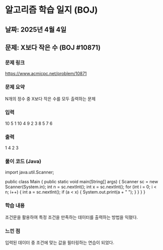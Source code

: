 # 알고리즘 학습 일지 (BOJ)

##  날짜: 2025년 4월 4일
## 문제: X보다 작은 수 (BOJ #10871)
### 문제 링크
 https://www.acmicpc.net/problem/10871
### 문제 요약
N개의 정수 중 X보다 작은 수를 모두 출력하는 문제
### 입력
10 5
1 10 4 9 2 3 8 5 7 6

### 출력
1 4 2 3

### 풀이 코드 (Java)
import java.util.Scanner;

public class Main {
    public static void main(String[] args) {
        Scanner sc = new Scanner(System.in);
        int n = sc.nextInt();
        int x = sc.nextInt();
        for (int i = 0; i < n; i++) {
            int a = sc.nextInt();
            if (a < x) {
                System.out.print(a + " ");
            }
        }
    }
}

###  학습 내용
조건문을 활용하여 특정 조건을 만족하는 데이터를 출력하는 방법을 익혔다.

### 느낀 점
입력된 데이터 중 조건에 맞는 값을 필터링하는 연습이 되었다.

